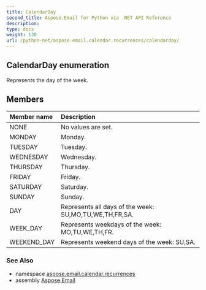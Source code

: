 ```yaml
---
title: CalendarDay
second_title: Aspose.Email for Python via .NET API Reference
description: 
type: docs
weight: 130
url: /python-net/aspose.email.calendar.recurrences/calendarday/
---
```


## CalendarDay enumeration

Represents the day of the week.

## Members
| Member name | Description |
| :- | :- |
|NONE|No values are set.|
|MONDAY|Monday.|
|TUESDAY|Tuesday.|
|WEDNESDAY|Wednesday.|
|THURSDAY|Thursday.|
|FRIDAY|Friday.|
|SATURDAY|Saturday.|
|SUNDAY|Sunday.|
|DAY|Represents all days of the week: SU,MO,TU,WE,TH,FR,SA.|
|WEEK_DAY|Represents weekdays of the week: MO,TU,WE,TH,FR.|
|WEEKEND_DAY|Represents weekend days of the week: SU,SA.|

### See Also

* namespace [aspose.email.calendar.recurrences](/python-net/aspose.email.calendar.recurrences/)
* assembly [Aspose.Email](/python-net/)

